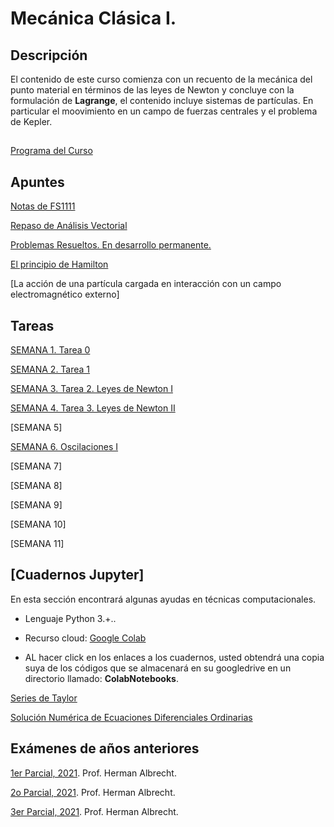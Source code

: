 # Mecánica Clásica I.

## Descripción

El contenido de este curso comienza con un recuento de la mecánica del punto material en términos de las leyes de Newton y concluye con la formulación de **Lagrange**, el contenido incluye sistemas de partículas. En particular el moovimiento en un campo de fuerzas centrales y el problema de Kepler.




## 

[Programa del Curso](Notas/FS-4211_MECANICA_CLASICA_I.pdf)

## Apuntes

[Notas de FS1111](Notas/Mecanica_del_Punto_Material.pdf)

[Repaso de Análisis Vectorial](Notas/mates_pa_mecanica.pdf)

[Problemas Resueltos. En desarrollo permanente.](Notas/Problemas_resueltos_MEC_1.pdf)  

[El principio de Hamilton](Notas/Principios_Variacionales.pdf)

[La acción de una partícula cargada en interacción con un campo electromagnético externo]


## Tareas

[SEMANA 1. Tarea 0](Tareas/Tarea_0__Repaso_de_Analisis_Vectorial_I.pdf)

[SEMANA 2. Tarea 1](Tareas/Tarea_1__Repaso_de_An_lisis_Vectorial_II.pdf)

[SEMANA 3. Tarea 2. Leyes de Newton I](Tareas/Tarea_2_Leyes_de_Newton_I.pdf)

[SEMANA 4. Tarea 3. Leyes de Newton II](Tareas/Tarea_3_Leyes_de_Newton_II.pdf)

[SEMANA 5]

[SEMANA 6. Oscilaciones I](Tareas/Tarea_4_Oscilaciones.pdf)

[SEMANA 7]

[SEMANA 8]

[SEMANA 9]

[SEMANA 10]

[SEMANA 11]




## [Cuadernos Jupyter]

En esta sección encontrará algunas ayudas en técnicas computacionales. 

* Lenguaje Python 3.+..

* Recurso cloud: [Google Colab](https://colab.research.google.com/)

* AL hacer click en los enlaces a los cuadernos, usted obtendrá una copia suya de los códigos que se almacenará en su googledrive en un directorio llamado: **ColabNotebooks**.  

[Series de Taylor](cuadernos_jupyter/Series_de_Taylor.ipynb)

[Solución Numérica de Ecuaciones Diferenciales Ordinarias](cuadernos_jupyter/Sol_Num_de_EDO.ipynb)


## Exámenes de años anteriores

[1er Parcial, 2021](Examenes_Viejos/FS4211_Abr_Jul2021_Parcial1.pdf). Prof. Herman Albrecht.

[2o Parcial, 2021](Examenes_Viejos/FS4211_Abr_Jul2021_Parcial2.pdf). Prof. Herman Albrecht.

[3er Parcial, 2021](Examenes_Viejos/FS4211_Abr_Jul2021_Parcial3.pdf). Prof. Herman Albrecht.
